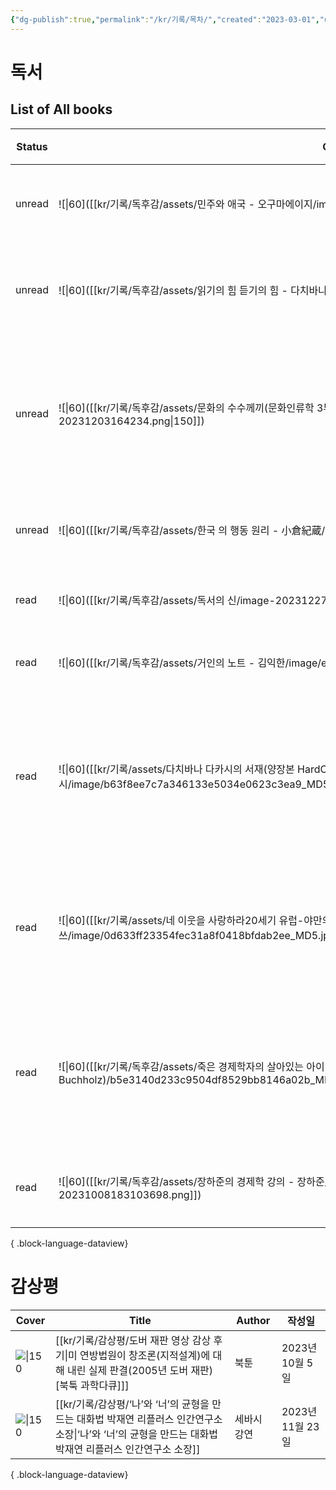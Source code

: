 ```yaml
---
{"dg-publish":true,"permalink":"/kr/기록/목차/","created":"2023-03-01","updated":"2023-03-01"}
---
```



# 독서

## List of All books


| Status | Cover                                                                                                                                                           | Title                                                                                         | Author                                       | Publisher               | 작성일           |
| ------ | --------------------------------------------------------------------------------------------------------------------------------------------------------------- | --------------------------------------------------------------------------------------------- | -------------------------------------------- | ----------------------- | ------------- |
| unread | ![\|60]([[kr/기록/독후감/assets/민주와 애국 - 오구마에이지/image-20231227212539530.png\|150]])                                                                                  | [[kr/기록/독후감/민주와 애국 - 오구마에이지\|민주와 애국]]                                                      | <ul><li>오구마에이지</li></ul>                     | \-, May 10, 2019        | 2023년 12월 27일 |
| unread | ![\|60]([[kr/기록/독후감/assets/읽기의 힘 듣기의 힘 - 다치바나다카시/Pasted image 20231203164502.png\|150]])                                                                        | [[kr/기록/독후감/읽기의 힘 듣기의 힘 - 다치바나다카시\|읽기의 힘 듣기의 힘]]                                           | <ul><li>다치바나다카시</li></ul>                    | \-, July 10, 2007       | 2023년 12월 3일  |
| unread | ![\|60]([[kr/기록/독후감/assets/문화의 수수께끼(문화인류학 3부작 1)(반양장) - 마빈해리스/Pasted image 20231203164234.png\|150]])                                                           | [[kr/기록/독후감/문화의 수수께끼(문화인류학 3부작 1)(반양장) - 마빈해리스\|문화의 수수께끼(문화인류학 3부작 1)(반양장)]]               | <ul><li>마빈해리스</li></ul>                      | \-, August 18, 2017     | 2023년 12월 3일  |
| unread | ![\|60]([[kr/기록/독후감/assets/한국 의 행동 원리 - 小倉紀蔵/Pasted image 20231203164003.png\|150]])                                                                            | [[kr/기록/독후감/한국 의 행동 원리 - 小倉紀蔵\|한국 의 행동 원리]]                                                | <ul><li>小倉紀蔵</li></ul>                       | 마르코폴로, 2022             | 2023년 12월 3일  |
| read   | ![\|60]([[kr/기록/독후감/assets/독서의 신/image-20231227212408535.png\|150]])                                                                                            | [[kr/기록/독후감/독서의 신\|독서의 신]]                                                                 | \-                                           | \-, 2013                | 2023년 12월 27일 |
| read   | ![\|60]([[kr/기록/독후감/assets/거인의 노트 - 김익한/image/ec5aefa5a333d1eefaa303369f8d4d41_MD5.jpg\|150]])                                                                  | [[kr/기록/독후감/거인의 노트 - 김익한\|거인의 노트]]                                                         | <ul><li>김익한</li></ul>                        | 다산북스, March 14, 2023    | 2023년 12월 27일 |
| read   | ![\|60]([[kr/기록/assets/다치바나 다카시의 서재(양장본 HardCover) - 다치바나다카시/image/b63f8ee7c7a346133e5034e0623c3ea9_MD5.jpg\|150]])                                             | [[kr/기록/타치바나 다카시(立花隆)/다치바나 다카시의 서재(양장본 HardCover) - 다치바나다카시\|다치바나 다카시의 서재(양장본 HardCover)]] | <ul><li>다치바나다카시</li></ul>                    | \-, December 27, 2016   | 2023년 10월 17일 |
| read   | ![\|60]([[kr/기록/assets/네 이웃을 사랑하라20세기 유럽-야만의 기록 - 피터마쓰/image/0d633ff23354fec31a8f0418bfdab2ee_MD5.jpg\|150]])                                                   | [[kr/기록/독후감/네 이웃을 사랑하라20세기 유럽-야만의 기록 - 피터마쓰\|네 이웃을 사랑하라:20세기 유럽-야만의 기록]]                   | <ul><li>피터마쓰</li></ul>                       | \-, April 27, 2002      | 2023년 10월 17일 |
| read   | ![\|60]([[kr/기록/독후감/assets/죽은 경제학자의 살아있는 아이디어 - 토드 부크홀츠 (Todd G Buchholz)/b5e3140d233c9504df8529bb8146a02b_MD5.jpg\|b5e3140d233c9504df8529bb8146a02b_MD5.jpg]]) | [[kr/기록/독후감/죽은 경제학자의 살아있는 아이디어 - 토드 부크홀츠 (Todd G Buchholz)\|죽은 경제학자의 살아있는 아이디어]]           | <ul><li>토드 부크홀츠 (Todd G. Buchholz)</li></ul> | 김영사, September 25, 2023 | 2023년 10월 14일 |
| read   | ![\|60]([[kr/기록/독후감/assets/장하준의 경제학 강의 - 장하준/image-20231008183103698.png\|image-20231008183103698.png]])                                                        | [[kr/기록/독후감/장하준의 경제학 강의 - 장하준\|장하준의 경제학 강의]]                                               | <ul><li>장하준</li></ul>                        | 부키, April 07, 2023      | 2023년 10월 8일  |

{ .block-language-dataview}

# 감상평

| Cover                                                  | Title                                                                                             | Author | 작성일           |
| ------------------------------------------------------ | ------------------------------------------------------------------------------------------------- | ------ | ------------- |
| ![\|150](https://img.youtube.com/vi/IOQzvKAOpi4/0.jpg) | [[kr/기록/감상평/도버 재판 영상 감상 후기\|미 연방법원이 창조론(지적설계)에 대해 내린 실제 판결(2005년 도버 재판)[북툭 과학다큐]]]             | 북툰     | 2023년 10월 5일  |
| ![\|150](https://img.youtube.com/vi/ZEk_eMZ6Sjo/0.jpg) | [[kr/기록/감상평/‘나’와 ‘너’의 균형을 만드는 대화법 박재연 리플러스 인간연구소 소장\|‘나’와 ‘너’의 균형을 만드는 대화법 박재연 리플러스 인간연구소 소장]] | 세바시 강연 | 2023년 11월 23일 |

{ .block-language-dataview}